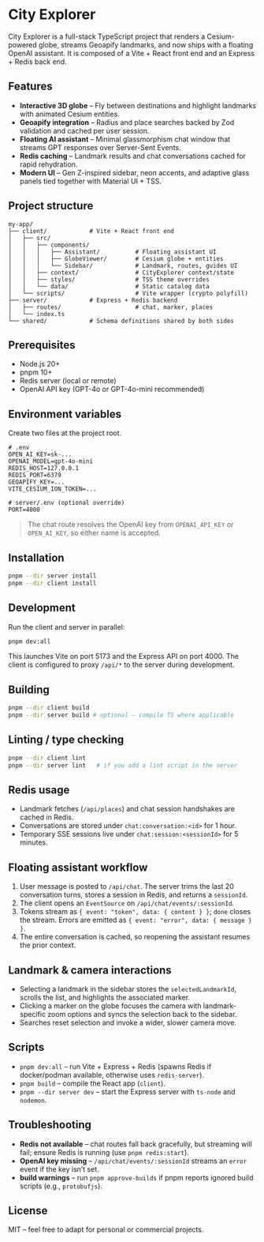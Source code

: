 # City Explorer

City Explorer is a full-stack TypeScript project that renders a Cesium-powered globe, streams Geoapify landmarks, and now ships with a floating OpenAI assistant. It is composed of a Vite + React front end and an Express + Redis back end.

## Features
- **Interactive 3D globe** – Fly between destinations and highlight landmarks with animated Cesium entities.
- **Geoapify integration** – Radius and place searches backed by Zod validation and cached per user session.
- **Floating AI assistant** – Minimal glassmorphism chat window that streams GPT responses over Server-Sent Events.
- **Redis caching** – Landmark results and chat conversations cached for rapid rehydration.
- **Modern UI** – Gen Z-inspired sidebar, neon accents, and adaptive glass panels tied together with Material UI + TSS.

## Project structure
```
my-app/
├── client/            # Vite + React front end
│   ├── src/
│   │   ├── components/
│   │   │   ├── Assistant/          # Floating assistant UI
│   │   │   ├── GlobeViewer/        # Cesium globe + entities
│   │   │   └── Sidebar/            # Landmark, routes, guides UI
│   │   ├── context/                # CityExplorer context/state
│   │   ├── styles/                 # TSS theme overrides
│   │   └── data/                   # Static catalog data
│   └── scripts/                    # Vite wrapper (crypto polyfill)
├── server/            # Express + Redis backend
│   ├── routes/                     # chat, marker, places
│   └── index.ts
└── shared/            # Schema definitions shared by both sides
```

## Prerequisites
- Node.js 20+
- pnpm 10+
- Redis server (local or remote)
- OpenAI API key (GPT-4o or GPT-4o-mini recommended)

## Environment variables
Create two files at the project root.

```
# .env
OPEN_AI_KEY=sk-...
OPENAI_MODEL=gpt-4o-mini
REDIS_HOST=127.0.0.1
REDIS_PORT=6379
GEOAPIFY_KEY=...
VITE_CESIUM_ION_TOKEN=...
```

```
# server/.env (optional override)
PORT=4000
```

> The chat route resolves the OpenAI key from `OPENAI_API_KEY` _or_ `OPEN_AI_KEY`, so either name is accepted.

## Installation
```bash
pnpm --dir server install
pnpm --dir client install
```

## Development
Run the client and server in parallel:
```bash
pnpm dev:all
```
This launches Vite on port 5173 and the Express API on port 4000. The client is configured to proxy `/api/*` to the server during development.

## Building
```bash
pnpm --dir client build
pnpm --dir server build # optional – compile TS where applicable
```

## Linting / type checking
```bash
pnpm --dir client lint
pnpm --dir server lint   # if you add a lint script in the server
```

## Redis usage
- Landmark fetches (`/api/places`) and chat session handshakes are cached in Redis.
- Conversations are stored under `chat:conversation:<id>` for 1 hour.
- Temporary SSE sessions live under `chat:session:<sessionId>` for 5 minutes.

## Floating assistant workflow
1. User message is posted to `/api/chat`. The server trims the last 20 conversation turns, stores a session in Redis, and returns a `sessionId`.
2. The client opens an `EventSource` on `/api/chat/events/:sessionId`.
3. Tokens stream as `{ event: "token", data: { content } }`; `done` closes the stream. Errors are emitted as `{ event: "error", data: { message } }`.
4. The entire conversation is cached, so reopening the assistant resumes the prior context.

## Landmark & camera interactions
- Selecting a landmark in the sidebar stores the `selectedLandmarkId`, scrolls the list, and highlights the associated marker.
- Clicking a marker on the globe focuses the camera with landmark-specific zoom options and syncs the selection back to the sidebar.
- Searches reset selection and invoke a wider, slower camera move.

## Scripts
- `pnpm dev:all` – run Vite + Express + Redis (spawns Redis if docker/podman available, otherwise uses `redis-server`).
- `pnpm build` – compile the React app (`client`).
- `pnpm --dir server dev` – start the Express server with `ts-node` and `nodemon`.

## Troubleshooting
- **Redis not available** – chat routes fall back gracefully, but streaming will fail; ensure Redis is running (use `pnpm redis:start`).
- **OpenAI key missing** – `/api/chat/events/:sessionId` streams an `error` event if the key isn’t set.
- **build warnings** – run `pnpm approve-builds` if pnpm reports ignored build scripts (e.g., `protobufjs`).

## License
MIT – feel free to adapt for personal or commercial projects.
